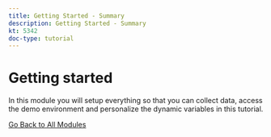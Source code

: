 ```yaml
---
title: Getting Started - Summary
description: Getting Started - Summary
kt: 5342
doc-type: tutorial
---
```

# Getting started

In this module you will setup everything so that you can collect data, access the demo environment and personalize the dynamic variables in this tutorial.

[Go Back to All Modules](../../../overview.md)
